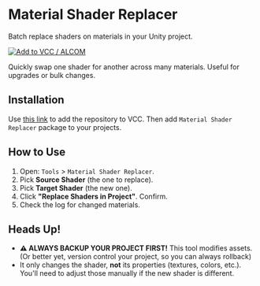 # Material Shader Replacer

Batch replace shaders on materials in your Unity project.

<a href="https://hazre.github.io/vpm-listing"><img alt="Add to VCC / ALCOM" src="https://img.shields.io/badge/-Add%20to%20VCC%20\%20ALCOM-%232baac1?style=for-the-badge"></a>

Quickly swap one shader for another across many materials. Useful for upgrades or bulk changes.

## Installation

Use [this link](https://hazre.github.io/vpm-listing) to add the repository to VCC.
Then add `Material Shader Replacer` package to your projects.

## How to Use

1.  Open: `Tools` > `Material Shader Replacer`.
2.  Pick **Source Shader** (the one to replace).
3.  Pick **Target Shader** (the new one).
4.  Click **"Replace Shaders in Project"**. Confirm.
5.  Check the log for changed materials.

## Heads Up!

  *  **⚠️ ALWAYS BACKUP YOUR PROJECT FIRST!** This tool modifies assets. (Or better yet, version control your project, so you can always rollback)
  *  It only changes the shader, **not** its properties (textures, colors, etc.). You'll need to adjust those manually if the new shader is different.
